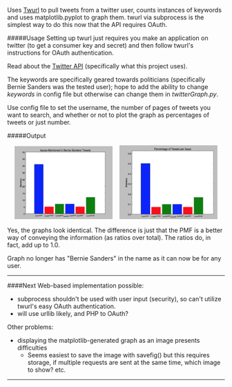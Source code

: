 Uses <a href="https://github.com/twitter/twurl">Twurl</a> to pull tweets from a twitter user, counts instances of keywords and uses matplotlib.pyplot to graph them. 
twurl via subprocess is the simplest way to do this now that the API requires OAuth.


#####Usage
Setting up twurl just requires you make an application on twitter (to get a consumer key and secret) and then
follow twurl's instructions for OAuth authentication.

Read about the <a href="https://dev.twitter.com/rest/reference/get/statuses/user_timeline">Twitter API</a> (specifically what this project uses).

The keywords are specifically geared towards politicians (specifically Bernie Sanders was the tested user); hope to add the ability to change *keywords* in config file but otherwise can change them in *twitterGraph.py*.

Use config file to set the username, the number of pages of tweets you want to search, and whether or not to plot the graph as percentages of tweets or just number.

#####Output

<div align="center">
        <img width="45%" src="imgs/BSGraph.png" title="Graph"</img>
        <img height="0" width="8px">
        <img width="45%" src="imgs/BSPMFGraph.png" title="PMF"></img>
</div>

Yes, the graphs look identical. The difference is just that the PMF is a better way of conveying the information
(as ratios over total). The ratios do, in fact, add up to 1.0.

Graph no longer has "Bernie Sanders" in the name as it can now be for any user.


---
####Next
Web-based implementation possible:
+ subprocess shouldn't be used with user input (security), so can't utilize twurl's easy OAuth authentication. 
+ will use urllib likely, and PHP to OAuth?

Other problems:
+ displaying the matplotlib-generated graph as an image presents difficulties
  + Seems easiest to save the image with savefig() but this requires storage, if multiple requests are sent at the same time, which image to show? etc.

---

